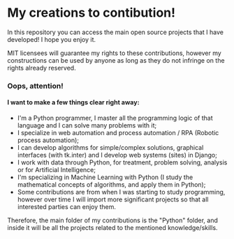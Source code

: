 # My creations to contibution!
In this repository you can access the main open source projects that I have developed! I hope you enjoy it.<br />

MIT licensees will guarantee my rights to these contributions, however my constructions can be used by anyone as long as they do not infringe on the rights already reserved.

### Oops, attention!
#### I want to make a few things clear right away:
- I'm a Python programmer, I master all the programming logic of that language and I can solve many problems with it;
- I specialize in web automation and process automation / RPA (Robotic process automation);
- I can develop algorithms for simple/complex solutions, graphical interfaces (with tk.inter) and I develop web systems (sites) in Django;
- I work with data through Python, for treatment, problem solving, analysis or for Artificial Intelligence;
- I'm specializing in Machine Learning with Python (I study the mathematical concepts of algorithms, and apply them in Python);
- Some contributions are from when I was starting to study programming, however over time I will import more significant projects so that all interested parties can enjoy them.
<p>Therefore, the main folder of my contributions is the "Python" folder, and inside it will be all the projects related to the mentioned knowledge/skills.<p />
